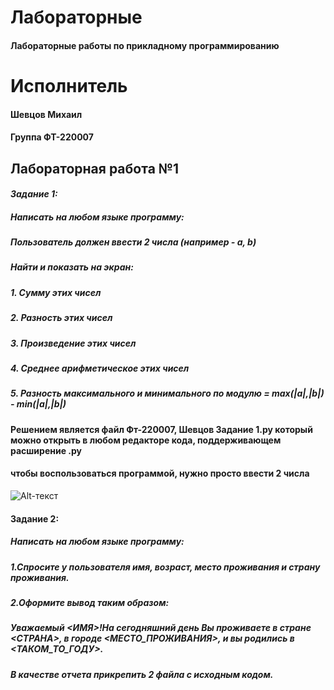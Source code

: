 # **Лабораторные**
#### Лабораторные работы по прикладному программированию

# **Исполнитель**
#### Шевцов Михаил
#### Группа ФТ-220007

## **Лабораторная работа №1**
#### *Задание 1:*

##### Написать на любом языке программу: 

##### Пользователь должен ввести 2 числа (например - a, b)
##### Найти и показать на экран:
##### 1. Сумму этих чисел
##### 2. Разность этих чисел
##### 3. Произведение этих чисел
##### 4. Среднее арифметическое этих чисел
##### 5. Разность максимального и минимального по модулю = max(|a|,|b|) - min(|a|,|b|)  

#### Решением является файл Фт-220007, Шевцов Задание 1.py который можно открыть в любом редакторе кода, поддерживающем расширение .py
#### чтобы воспользоваться программой, нужно просто ввести 2 числа

![Alt-текст](https://avatars1.githubusercontent.com/u/5384215?v=3&s=460 "Орк")

#### Задание 2:
##### Написать на любом языке программу:
##### 1.Спросите у пользователя имя, возраст, место проживания и страну проживания.
##### 2.Оформите вывод таким образом:
##### Уважаемый <ИМЯ>!На сегодняшний день Вы проживаете в стране <СТРАНА>, в городе <МЕСТО_ПРОЖИВАНИЯ>, и вы родились в <ТАКОМ_ТО_ГОДУ>.
##### В качестве отчета прикрепить 2 файла с исходным кодом.



